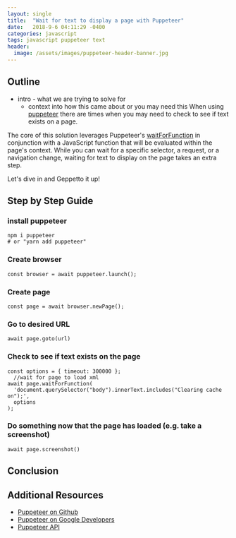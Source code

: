 ```yaml
---
layout: single
title:  "Wait for text to display a page with Puppeteer"
date:   2018-9-6 04:11:29 -0400
categories: javascript
tags: javascript puppeteer text
header:
  image: /assets/images/puppeteer-header-banner.jpg
---
```


## Outline
- intro - what we are trying to solve for
  - context into how this came about or you may need this
When using [puppeteer](https://github.com/GoogleChrome/puppeteer) there are times when you may need to check to see if text exists on a page.  

The core of this solution leverages Puppeteer's [waitForFunction](https://github.com/GoogleChrome/puppeteer/blob/v1.8.0/docs/api.md#pagewaitforselectororfunctionortimeout-options-args) in conjunction with a JavaScript function that will be evaluated within the page's context.  While you can wait for a specific selector, a request, or a navigation change, waiting for text to display on the page takes an extra step.  

Let's dive in and Geppetto it up!  

## Step by Step Guide

### install puppeteer
```
npm i puppeteer
# or "yarn add puppeteer"
```

### Create browser
```
const browser = await puppeteer.launch();
```

### Create page
```
const page = await browser.newPage();
```

### Go to desired URL
```
await page.goto(url)
```

### Check to see if text exists on the page
```
const options = { timeout: 300000 };
  //wait for page to load xml
await page.waitForFunction(
  'document.querySelector("body").innerText.includes("Clearing cache on");',
  options
);
```

### Do something now that the page has loaded (e.g. take a screenshot)
```
await page.screenshot()
```

## Conclusion

## Additional Resources
- [Puppeteer on Github](https://github.com/GoogleChrome/puppeteer)
- [Puppeteer on Google Developers](https://developers.google.com/web/tools/puppeteer/)
- [Puppeteer API](https://github.com/GoogleChrome/puppeteer/blob/v1.8.0/docs/api.md)
